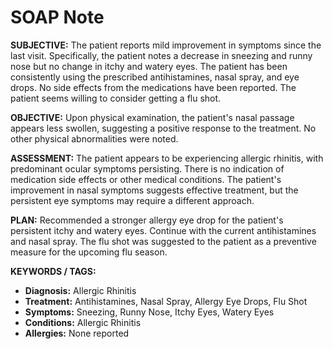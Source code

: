 # SOAP Note

**SUBJECTIVE:**
The patient reports mild improvement in symptoms since the last visit. Specifically, the patient notes a decrease in sneezing and runny nose but no change in itchy and watery eyes. The patient has been consistently using the prescribed antihistamines, nasal spray, and eye drops. No side effects from the medications have been reported. The patient seems willing to consider getting a flu shot.

**OBJECTIVE:**
Upon physical examination, the patient's nasal passage appears less swollen, suggesting a positive response to the treatment. No other physical abnormalities were noted.

**ASSESSMENT:**
The patient appears to be experiencing allergic rhinitis, with predominant ocular symptoms persisting. There is no indication of medication side effects or other medical conditions. The patient's improvement in nasal symptoms suggests effective treatment, but the persistent eye symptoms may require a different approach. 

**PLAN:**
Recommended a stronger allergy eye drop for the patient's persistent itchy and watery eyes. Continue with the current antihistamines and nasal spray. The flu shot was suggested to the patient as a preventive measure for the upcoming flu season.

**KEYWORDS / TAGS:**

- **Diagnosis:** Allergic Rhinitis
- **Treatment:** Antihistamines, Nasal Spray, Allergy Eye Drops, Flu Shot
- **Symptoms:** Sneezing, Runny Nose, Itchy Eyes, Watery Eyes
- **Conditions:** Allergic Rhinitis
- **Allergies:** None reported